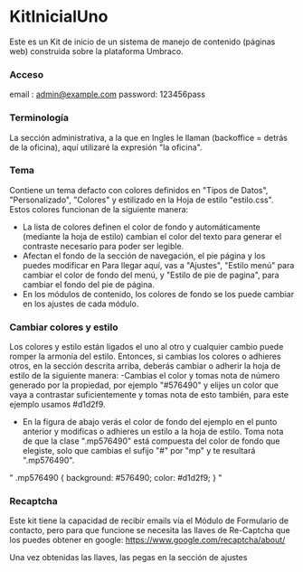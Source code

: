 # KitInicialUno

Este es un Kit de inicio de un sistema de manejo de contenido (páginas web) construida sobre la plataforma Umbraco. 

### Acceso
email : admin@example.com password: 123456pass

### Terminología
La sección administrativa, a la que en Ingles le llaman (backoffice = detrás de la oficina), aquí utilizaré la expresión "la oficina".

### Tema
Contiene un tema defacto con colores definidos en "Tipos de Datos", "Personalizado", "Colores" y estilizado en la Hoja de estilo "estilo.css". Estos colores funcionan de la siguiente manera:
- La lista de colores definen el color de fondo y automáticamente (mediante la hoja de estilo) cambian el color del texto para generar el contraste necesario para poder ser legible. 
- Afectan el fondo de la sección de navegación, el pie página y los puedes modificar en Para llegar aquí, vas a "Ajustes", "Estilo menú" para cambiar el color de fondo del menú, y "Estilo de pie de pagina", para cambiar el fondo del pie de página. 
- En los módulos de contenido, los colores de fondo se los puede cambiar en los ajustes de cada módulo. 

### Cambiar colores y estilo
Los colores y estilo están ligados el uno al otro y cualquier cambio puede romper la armonía del estilo. Entonces, si cambias los colores o adhieres otros, en la sección descrita arriba, deberás cambiar o adherir la hoja de estilo de la siguiente manera:
-Cambias el color y tomas nota de número generado por la propiedad, por ejemplo "#576490" y elijes un color que vaya a contrastar suficientemente y tomas nota de esto también, para este ejemplo usamos #d1d2f9.
- En la figura de abajo verás el color de fondo del ejemplo en el punto anterior y modificas o adhieres un estilo a la hoja de estilo. Toma nota de que la clase ".mp576490" está compuesta del color de fondo que elegiste, solo que cambias el sufijo "#" por "mp" y te resultará ".mp576490". 

"
.mp576490 {
    background: #576490;
    color: #d1d2f9;
}
"
### Recaptcha
Este kit tiene la capacidad de recibir emails vía el Módulo de Formulario de contacto, pero para que funcione se necesita las llaves de Re-Captcha que los puedes obtener en google: https://www.google.com/recaptcha/about/

Una vez obtenidas las llaves, las pegas en la sección de ajustes
